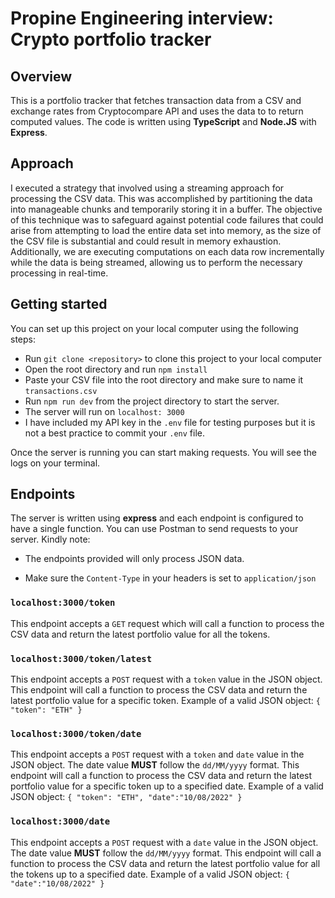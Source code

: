 # Propine Engineering interview: Crypto portfolio tracker

## Overview

This is a portfolio tracker that fetches transaction data from a CSV and exchange rates from Cryptocompare API and uses the data to to return computed values. The code is written using **TypeScript** and **Node.JS** with **Express**.

## Approach

I executed a strategy that involved using a streaming approach for processing the CSV data. This was accomplished by partitioning the data into manageable chunks and temporarily storing it in a buffer. The objective of this technique was to safeguard against potential code failures that could arise from attempting to load the entire data set into memory, as the size of the CSV file is substantial and could result in memory exhaustion. Additionally, we are executing computations on each data row incrementally while the data is being streamed, allowing us to perform the necessary processing in real-time.


## Getting started

You can set up this project on your local computer using the following steps:

- Run `git clone <repository>` to clone this project to your local computer
- Open the root directory and run `npm install`
- Paste your CSV file into the root directory and make sure to name it `transactions.csv`
- Run `npm run dev` from the project directory to start the server.
- The server will run on `localhost: 3000`
- I have included my API key in the `.env` file for testing purposes but it is not a best practice to commit your `.env` file.

Once the server is running you can start making requests. You will see the logs on your terminal.

## Endpoints

The server is written using **express** and each endpoint is configured to have a single function. You can use Postman to send requests to your server. Kindly note: 
- The endpoints provided will only process JSON data.
  
- Make sure the `Content-Type` in your headers is set to `application/json`

### `localhost:3000/token`

This endpoint accepts a `GET` request which will call a function to process the CSV data and return the latest portfolio value for all the tokens.

### `localhost:3000/token/latest`

This endpoint accepts a `POST` request with a `token` value in the JSON object. This endpoint will call a function to process the CSV data and return the latest portfolio value for a specific token. Example of a valid JSON object:
        ```{
        "token": "ETH"
        }```

### `localhost:3000/token/date`

This endpoint accepts a `POST` request with a `token` and `date` value in the JSON object. The date value **MUST** follow the `dd/MM/yyyy` format. This endpoint will call a function to process the CSV data and return the latest portfolio value for a specific token up to a specified date. Example of a valid JSON object:
        ```{
        "token": "ETH",
        "date":"10/08/2022"
        }```

### `localhost:3000/date`

This endpoint accepts a `POST` request with a `date` value in the JSON object. The date value **MUST** follow the `dd/MM/yyyy` format. This endpoint will call a function to process the CSV data and return the latest portfolio value for all the tokens up to a specified date. Example of a valid JSON object:
        ```{
        "date":"10/08/2022"
        }```
